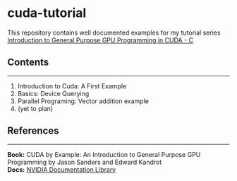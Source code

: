 # cuda-tutorial

This repository contains well documented examples for my tutorial series <br>
[Introduction to General Purpose GPU Programming in CUDA - C](https://www.youtube.com/watch?v=0jQ6lqss2F4&list=PLdt4YqjQfDPl7l_H4NKfDVCxpBfU93yB9)

## Contents <br>
---
<ol>
  <li> Introduction to Cuda: A First Example </li>
  <li> Basics: Device Querying </li>
  <li> Parallel Programing: Vector addition example </li>
  <li> (yet to plan) </li>
</ol>

## References <br>
---
**Book:** CUDA by Example: An Introduction to General Purpose GPU Programming by Jason Sanders and Edward Kandrot <br>
**Docs:** [NVIDIA Documentation Library](http://horacio9573.no-ip.org/cuda/index.html)
